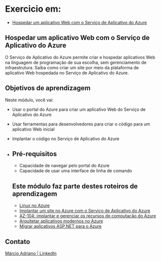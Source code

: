 # Exercicio em: 

- [Hospedar um aplicativo Web com o Serviço de Aplicativo do Azure](https://docs.microsoft.com/pt-br/learn/modules/host-a-web-app-with-azure-app-service/?WT.mc_id=cloudskillschallenge_10d2f838-16b2-4c16-ba6d-bc85422e43c7&ns-enrollment-type=Collection&ns-enrollment-id=8pm3fxd3kyjo)

## Hospedar um aplicativo Web com o Serviço de Aplicativo do Azure

O Serviço de Aplicativo do Azure permite criar e hospedar aplicativos Web na linguagem de programação de sua escolha, sem gerenciamento de infraestrutura. Saiba como criar um site por meio da plataforma de aplicativo Web hospedada no Serviço de Aplicativo do Azure.

## Objetivos de aprendizagem

Neste módulo, você vai:

- Usar o portal do Azure para criar um aplicativo Web do Serviço de Aplicativo do Azure
- Usar ferramentas para desenvolvedores para criar o código para um aplicativo Web inicial
- Implantar o código no Serviço de Aplicativo do Azure

- ## Pré-requisitos

  - Capacidade de navegar pelo portal do Azure
  - Capacidade de usar uma interface de linha de comando

  ## Este módulo faz parte destes roteiros de aprendizagem

  - [Linux no Azure](https://docs.microsoft.com/learn/paths/azure-linux/)
  - [Implantar um site no Azure com o Serviço de Aplicativo do Azure](https://docs.microsoft.com/learn/paths/deploy-a-website-with-azure-app-service/)
  - [AZ-104: implantar e gerenciar os recursos de computação do Azure](https://docs.microsoft.com/learn/paths/az-104-manage-compute-resources/)
  - [Arquitetar aplicativos modernos no Azure](https://docs.microsoft.com/learn/paths/architect-modern-apps/)
  - [Migrar aplicativos ASP.NET para o Azure](https://docs.microsoft.com/learn/paths/migrate-dotnet-apps-azure/)


## Contato

 [Márcio Adriano | LinkedIn](https://www.linkedin.com/in/mads1974/)





